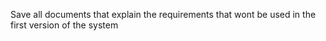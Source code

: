 Save all documents that explain the requirements that wont be used in the first version of the system